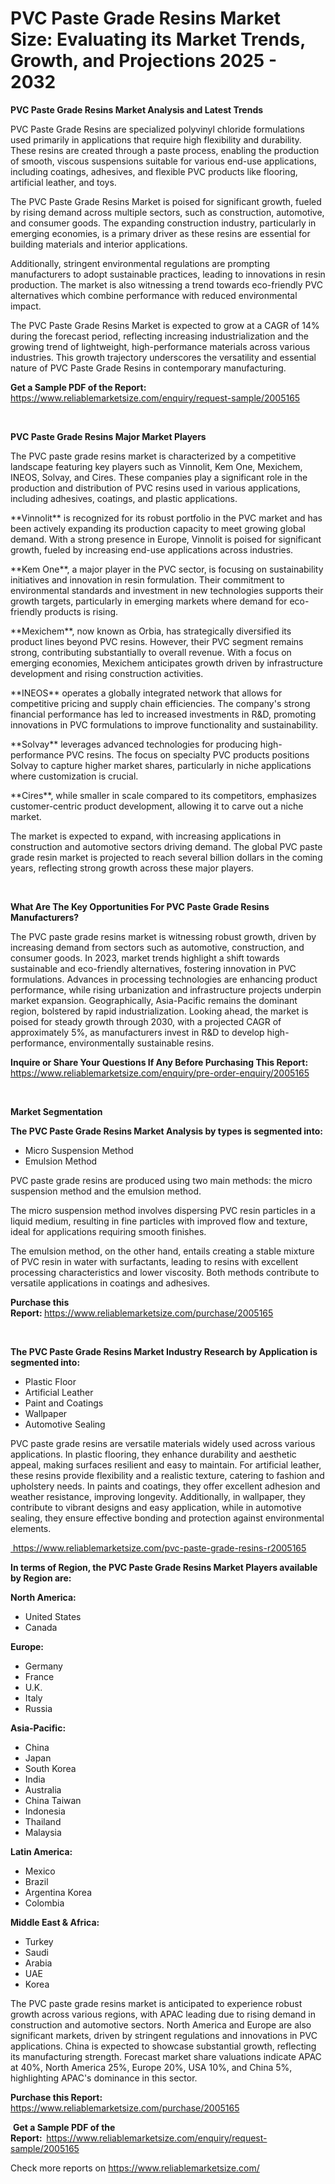 <p><h1>PVC Paste Grade Resins Market Size: Evaluating its Market Trends, Growth, and Projections 2025 - 2032</h1></p><p><strong>PVC Paste Grade Resins Market Analysis and Latest Trends</strong></p>
<p><p>PVC Paste Grade Resins are specialized polyvinyl chloride formulations used primarily in applications that require high flexibility and durability. These resins are created through a paste process, enabling the production of smooth, viscous suspensions suitable for various end-use applications, including coatings, adhesives, and flexible PVC products like flooring, artificial leather, and toys.</p><p>The PVC Paste Grade Resins Market is poised for significant growth, fueled by rising demand across multiple sectors, such as construction, automotive, and consumer goods. The expanding construction industry, particularly in emerging economies, is a primary driver as these resins are essential for building materials and interior applications. </p><p>Additionally, stringent environmental regulations are prompting manufacturers to adopt sustainable practices, leading to innovations in resin production. The market is also witnessing a trend towards eco-friendly PVC alternatives which combine performance with reduced environmental impact. </p><p>The PVC Paste Grade Resins Market is expected to grow at a CAGR of 14% during the forecast period, reflecting increasing industrialization and the growing trend of lightweight, high-performance materials across various industries. This growth trajectory underscores the versatility and essential nature of PVC Paste Grade Resins in contemporary manufacturing.</p></p>
<p><strong>Get a Sample PDF of the Report:&nbsp;</strong> <a href="https://www.reliablemarketsize.com/enquiry/request-sample/2005165?utm_campaign=3220&utm_medium=2&utm_source=Github&utm_content=ia&utm_term=29032025&utm_id=pvc-paste-grade-resins">https://www.reliablemarketsize.com/enquiry/request-sample/2005165</a></p>
<p>&nbsp;</p>
<p><strong>PVC Paste Grade Resins Major Market Players</strong></p>
<p><p>The PVC paste grade resins market is characterized by a competitive landscape featuring key players such as Vinnolit, Kem One, Mexichem, INEOS, Solvay, and Cires. These companies play a significant role in the production and distribution of PVC resins used in various applications, including adhesives, coatings, and plastic applications.</p><p>**Vinnolit** is recognized for its robust portfolio in the PVC market and has been actively expanding its production capacity to meet growing global demand. With a strong presence in Europe, Vinnolit is poised for significant growth, fueled by increasing end-use applications across industries.</p><p>**Kem One**, a major player in the PVC sector, is focusing on sustainability initiatives and innovation in resin formulation. Their commitment to environmental standards and investment in new technologies supports their growth targets, particularly in emerging markets where demand for eco-friendly products is rising.</p><p>**Mexichem**, now known as Orbia, has strategically diversified its product lines beyond PVC resins. However, their PVC segment remains strong, contributing substantially to overall revenue. With a focus on emerging economies, Mexichem anticipates growth driven by infrastructure development and rising construction activities.</p><p>**INEOS** operates a globally integrated network that allows for competitive pricing and supply chain efficiencies. The company's strong financial performance has led to increased investments in R&D, promoting innovations in PVC formulations to improve functionality and sustainability.</p><p>**Solvay** leverages advanced technologies for producing high-performance PVC resins. The focus on specialty PVC products positions Solvay to capture higher market shares, particularly in niche applications where customization is crucial.</p><p>**Cires**, while smaller in scale compared to its competitors, emphasizes customer-centric product development, allowing it to carve out a niche market. </p><p>The market is expected to expand, with increasing applications in construction and automotive sectors driving demand. The global PVC paste grade resin market is projected to reach several billion dollars in the coming years, reflecting strong growth across these major players.</p></p>
<p>&nbsp;</p>
<p><strong>What Are The Key Opportunities For PVC Paste Grade Resins Manufacturers?</strong></p>
<p><p>The PVC paste grade resins market is witnessing robust growth, driven by increasing demand from sectors such as automotive, construction, and consumer goods. In 2023, market trends highlight a shift towards sustainable and eco-friendly alternatives, fostering innovation in PVC formulations. Advances in processing technologies are enhancing product performance, while rising urbanization and infrastructure projects underpin market expansion. Geographically, Asia-Pacific remains the dominant region, bolstered by rapid industrialization. Looking ahead, the market is poised for steady growth through 2030, with a projected CAGR of approximately 5%, as manufacturers invest in R&D to develop high-performance, environmentally sustainable resins.</p></p>
<p><strong>Inquire or Share Your Questions If Any Before Purchasing This Report:</strong> <a href="https://www.reliablemarketsize.com/enquiry/pre-order-enquiry/2005165?utm_campaign=3220&utm_medium=2&utm_source=Github&utm_content=ia&utm_term=29032025&utm_id=pvc-paste-grade-resins">https://www.reliablemarketsize.com/enquiry/pre-order-enquiry/2005165</a></p>
<p>&nbsp;</p>
<p><strong>Market Segmentation</strong></p>
<p><strong>The PVC Paste Grade Resins Market Analysis by types is segmented into:</strong></p>
<p><ul><li>Micro Suspension Method</li><li>Emulsion Method</li></ul></p>
<p><p>PVC paste grade resins are produced using two main methods: the micro suspension method and the emulsion method. </p><p>The micro suspension method involves dispersing PVC resin particles in a liquid medium, resulting in fine particles with improved flow and texture, ideal for applications requiring smooth finishes. </p><p>The emulsion method, on the other hand, entails creating a stable mixture of PVC resin in water with surfactants, leading to resins with excellent processing characteristics and lower viscosity. Both methods contribute to versatile applications in coatings and adhesives.</p></p>
<p><strong>Purchase this Report:&nbsp;</strong><a href="https://www.reliablemarketsize.com/purchase/2005165?utm_campaign=3220&utm_medium=2&utm_source=Github&utm_content=ia&utm_term=29032025&utm_id=pvc-paste-grade-resins">https://www.reliablemarketsize.com/purchase/2005165</a></p>
<p>&nbsp;</p>
<p><strong>The PVC Paste Grade Resins Market Industry Research by Application is segmented into:</strong></p>
<p><ul><li>Plastic Floor</li><li>Artificial Leather</li><li>Paint and Coatings</li><li>Wallpaper</li><li>Automotive Sealing</li></ul></p>
<p><p>PVC paste grade resins are versatile materials widely used across various applications. In plastic flooring, they enhance durability and aesthetic appeal, making surfaces resilient and easy to maintain. For artificial leather, these resins provide flexibility and a realistic texture, catering to fashion and upholstery needs. In paints and coatings, they offer excellent adhesion and weather resistance, improving longevity. Additionally, in wallpaper, they contribute to vibrant designs and easy application, while in automotive sealing, they ensure effective bonding and protection against environmental elements.</p></p>
<p><a href="https://www.reliablemarketsize.com/pvc-paste-grade-resins-r2005165?utm_campaign=3220&utm_medium=2&utm_source=Github&utm_content=ia&utm_term=29032025&utm_id=pvc-paste-grade-resins">&nbsp;https://www.reliablemarketsize.com/pvc-paste-grade-resins-r2005165</a></p>
<p><strong>In terms of Region, the PVC Paste Grade Resins Market Players available by Region are:</strong></p>
<p>
    <p> <strong> North America: </strong>
        <ul>
            <li>United States</li>
            <li>Canada</li>
        </ul>
        </p> 
    <p> <strong> Europe: </strong>
        <ul>
            <li>Germany</li>
            <li>France</li>
            <li>U.K.</li>
            <li>Italy</li>
            <li>Russia</li>
        </ul>
        </p> 
    <p> <strong> Asia-Pacific: </strong>
        <ul>
            <li>China</li>
            <li>Japan</li>
            <li>South Korea</li>
            <li>India</li>
            <li>Australia</li>
            <li>China Taiwan</li>
            <li>Indonesia</li>
            <li>Thailand</li>
            <li>Malaysia</li>
        </ul>
        </p> 
    <p> <strong> Latin America: </strong>
        <ul>
            <li>Mexico</li>
            <li>Brazil</li>
            <li>Argentina Korea</li>
            <li>Colombia</li>
        </ul>
        </p> 
    <p> <strong> Middle East & Africa: </strong>
        <ul>
            <li>Turkey</li>
            <li>Saudi</li>
            <li>Arabia</li>
            <li>UAE</li>
            <li>Korea</li>
        </ul>
    </p>
    </p>
<p><p>The PVC paste grade resins market is anticipated to experience robust growth across various regions, with APAC leading due to rising demand in construction and automotive sectors. North America and Europe are also significant markets, driven by stringent regulations and innovations in PVC applications. China is expected to showcase substantial growth, reflecting its manufacturing strength. Forecast market share valuations indicate APAC at 40%, North America 25%, Europe 20%, USA 10%, and China 5%, highlighting APAC's dominance in this sector.</p></p>
<p><strong>Purchase this Report: </strong><a href="https://www.reliablemarketsize.com/purchase/2005165?utm_campaign=3220&utm_medium=2&utm_source=Github&utm_content=ia&utm_term=29032025&utm_id=pvc-paste-grade-resins">https://www.reliablemarketsize.com/purchase/2005165</a></p>
<p>&nbsp;<strong>Get a Sample PDF of the Report:&nbsp;&nbsp;</strong><a href="https://www.reliablemarketsize.com/enquiry/request-sample/2005165?utm_campaign=3220&utm_medium=2&utm_source=Github&utm_content=ia&utm_term=29032025&utm_id=pvc-paste-grade-resins">https://www.reliablemarketsize.com/enquiry/request-sample/2005165</a></p>
<p><strong></strong></p>
<p>Check more reports on <a href="https://www.reliablemarketsize.com/?utm_campaign=3220&utm_medium=2&utm_source=Github&utm_content=ia&utm_term=29032025&utm_id=pvc-paste-grade-resins">https://www.reliablemarketsize.com/</a></p>